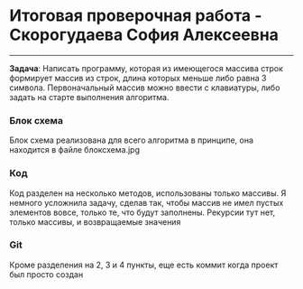 # Итоговая проверочная работа - Скорогудаева София Алексеевна
---
**Задача**: Написать программу, которая из имеющегося массива строк формирует массив из строк, длина которых меньше либо равна 3 символа. Первоначальный массив можно ввести с клавиатуры, либо задать на старте выполнения алгоритма.

### Блок схема
Блок схема реализована для всего алгоритма в принципе, она находится в файле блоксхема.jpg

### Код 
Код разделен на несколько методов, использованы только массивы. Я немного усложнила задачу, сделав так, чтобы массив не имел пустых элементов вовсе, только те, что будут заполнены. Рекурсии тут нет, только массивы, и возвращаемые значения

### Git
Кроме разделения на 2, 3 и 4 пункты, еще есть коммит когда проект был просто создан 
